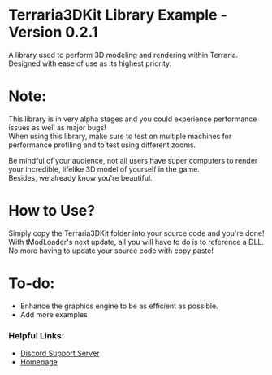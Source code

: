 # Terraria3DKit Library Example - Version 0.2.1
A library used to perform 3D modeling and rendering within Terraria. Designed with ease of use as its highest priority.

# Note:
This library is in very alpha stages and you could experience performance issues as well as major bugs! 
<br>When using this library, make sure to test on multiple machines for performance profiling and to test using different zooms.
 
Be mindful of your audience, not all users have super computers to render your incredible, lifelike 3D model of yourself in the game. 
<br>Besides, we already know you're beautiful.

# How to Use?
Simply copy the Terraria3DKit folder into your source code and you're done! With tModLoader's next update, all you will have to do is to reference a DLL. No more having to update your source code with copy paste!

# To-do:

* Enhance the graphics engine to be as efficient as possible.
* Add more examples

### Helpful Links:
* [Discord Support Server](https://discord.gg/nJ5vPeA)
* [Homepage](https://forums.terraria.org/index.php?threads/terraria3dkit-a-development-library-for-rendering-3d-objects-in-terraria.86677/)